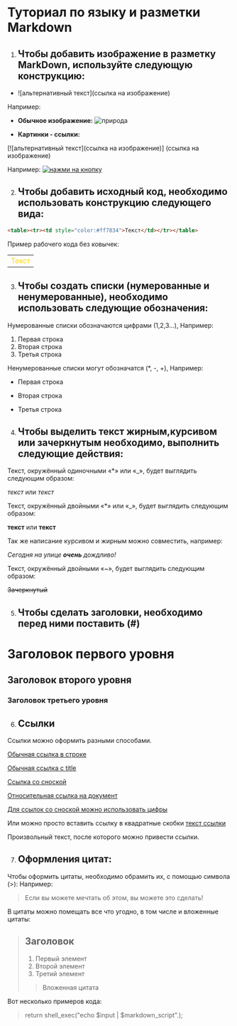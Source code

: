 # Туториал по языку и разметки Markdown

1. ## Чтобы добавить изображение в разметку MarkDown, используйте следующую конструкцию:

*  ![альтернативный текст](ссылка на изображение)

Например: 
* **Обычное изображение:**
![природа](https://avatars.dzeninfra.ru/get-zen_doc/1348874/pub_610e52f03d90966ef14fd99b_610e530daf6d700e3d68b2b1/scale_1200)

* **Картинки - ссылки:**

[![альтернативный текст](ссылка на изображение)]
(ссылка на изображение)

Например: 
[![нажми на кнопку](https://sun9-38.userapi.com/c840123/v840123041/5a86d/y7p63AiaxGw.jpg)](http://memesmix.net/media/created/dfsrod.jpg)







2. ## Чтобы добавить исходный код, необходимо использовать конструкцию следующего вида:

```html
<table><tr><td style="color:#ff7834">Текст</td></tr></table>
```
Пример рабочего кода без ковычек: 

<table><tr><td style="color:#FFD700">Текст</td></tr></table>





3. ##  Чтобы создать списки (нумерованные и ненумерованные), необходимо использовать следующие обозначения:

Нумерованные списки обозначаются цифрами (1,2,3...), 
Например:
1. Первая строка 
2. Вторая строка
3. Третья строка

Ненумерованные списки могут обозначатся (*, -, +), 
Например:
* Первая строка
- Вторая строка 
+ Третья строка





4. ## Чтобы выделить текст жирным,курсивом или зачеркнутым необходимо, выполнить следующие действия:

Текст, окружённый одиночными «*» или «_», будет выглядить следующим образом: 

*текст* или _текст_

Текст, окружённый двойными «*» или «_», будет выглядить следующим образом: 

**текст** или __текст__

Так же написание курсивом и жирным можно совместить, например: 

_Сегодня на улице **очень** дождливо!_

Текст, окружённый двойными «~», будет выглядить следующим образом: 

~~Зачеркнутый~~ 




5. ## Чтобы сделать заголовки, необходимо перед ними поставить (#)

# Заголовок первого уровня 
## Заголовок второго уровня
### Заголовок третьего уровня

6. ## Ссылки 

Ссылки можно оформить разными способами.

[Обычная ссылка в строке](https://www.google.com)

[Обычная ссылка с title](https://www.google.com "Сайт Google")

[Ссылка со сноской][Произвольный текст]

[Относительная ссылка на документ](../blob/master/LICENSE)

[Для ссылок со сноской можно использовать цифры][1]

Или можно просто вставить ссылку в квадратные скобки [текст ссылки]

Произвольный текст, после которого можно привести ссылки.

[произвольный текст]: https://www.mozilla.org
[1]: http://slashdot.org
[текст ссылки]: http://www.reddit.com

7. ## Оформления цитат:
Чтобы оформить цитаты, необходимо обрамить их, с помощью символа (>):
Например: 

> Если вы можете мечтать об этом, вы можете это сделать!

В цитаты можно помещать все что угодно, в том числе и вложенные цитаты: 

> ##  Заголовок
>
> 1. Первый элемент
> 2. Второй элемент 
> 3. Третий элемент 
>
>> Вложенная цитата
>
Вот несколько примеров кода:
>
> return shell_exec("echo $input |
$markdown_script".);























